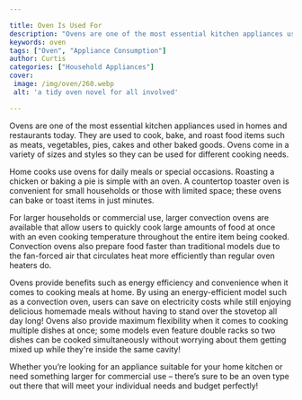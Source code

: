```yaml
---

title: Oven Is Used For
description: "Ovens are one of the most essential kitchen appliances used in homes and restaurants today. They are used to cook, bake, and roast...see more detail"
keywords: oven
tags: ["Oven", "Appliance Consumption"]
author: Curtis
categories: ["Household Appliances"]
cover: 
 image: /img/oven/260.webp
 alt: 'a tidy oven novel for all involved'

---
```


Ovens are one of the most essential kitchen appliances used in homes and restaurants today. They are used to cook, bake, and roast food items such as meats, vegetables, pies, cakes and other baked goods. Ovens come in a variety of sizes and styles so they can be used for different cooking needs. 

Home cooks use ovens for daily meals or special occasions. Roasting a chicken or baking a pie is simple with an oven. A countertop toaster oven is convenient for small households or those with limited space; these ovens can bake or toast items in just minutes. 

For larger households or commercial use, larger convection ovens are available that allow users to quickly cook large amounts of food at once with an even cooking temperature throughout the entire item being cooked. Convection ovens also prepare food faster than traditional models due to the fan-forced air that circulates heat more efficiently than regular oven heaters do. 

Ovens provide benefits such as energy efficiency and convenience when it comes to cooking meals at home. By using an energy-efficient model such as a convection oven, users can save on electricity costs while still enjoying delicious homemade meals without having to stand over the stovetop all day long! Ovens also provide maximum flexibility when it comes to cooking multiple dishes at once; some models even feature double racks so two dishes can be cooked simultaneously without worrying about them getting mixed up while they're inside the same cavity! 

Whether you’re looking for an appliance suitable for your home kitchen or need something larger for commercial use – there’s sure to be an oven type out there that will meet your individual needs and budget perfectly!
